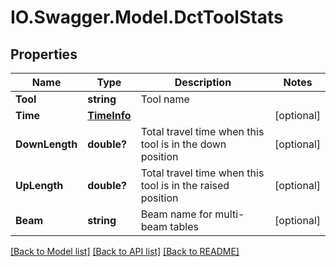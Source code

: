 # IO.Swagger.Model.DctToolStats
## Properties

Name | Type | Description | Notes
------------ | ------------- | ------------- | -------------
**Tool** | **string** | Tool name | 
**Time** | [**TimeInfo**](TimeInfo.md) |  | [optional] 
**DownLength** | **double?** | Total travel time when this tool is in the down position | [optional] 
**UpLength** | **double?** | Total travel time when this tool is in the raised position | [optional] 
**Beam** | **string** | Beam name for multi-beam tables | [optional] 

[[Back to Model list]](../README.md#documentation-for-models) [[Back to API list]](../README.md#documentation-for-api-endpoints) [[Back to README]](../README.md)

